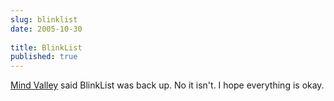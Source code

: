 ```yaml
---
slug: blinklist
date: 2005-10-30
 
title: BlinkList
published: true
---
```

[Mind Valley](http://www.kinlan.co.uk/2005/10/re-delicious-like.html#c113068793518444580) said BlinkList was back up.  No it isn't.  I hope everything is okay.

